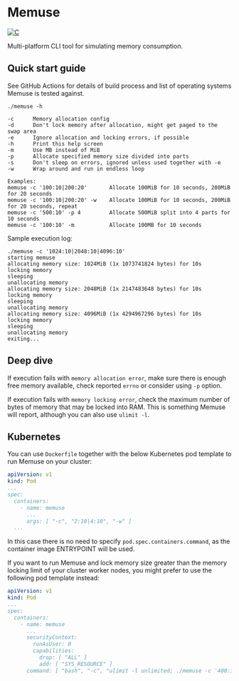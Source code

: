 # Memuse

[![C](https://github.com/ipastusi/memuse/actions/workflows/ci.yml/badge.svg?branch=master)](https://github.com/ipastusi/memuse/actions/workflows/ci.yml)

Multi-platform CLI tool for simulating memory consumption.

## Quick start guide

See GitHub Actions for details of build process and list of operating systems Memuse is tested against.

```
./memuse -h

-c      Memory allocation config
-d      Don't lock memory after allocation, might get paged to the swap area
-e      Ignore allocation and locking errors, if possible
-h      Print this help screen
-m      Use MB instead of MiB
-p      Allocate specified memory size divided into parts
-s      Don't sleep on errors, ignored unless used together with -e
-w      Wrap around and run in endless loop

Examples:
memuse -c '100:10|200:20'       Allocate 100MiB for 10 seconds, 200MiB for 20 seconds
memuse -c '100:10|200:20' -w    Allocate 100MiB for 10 seconds, 200MiB for 20 seconds, repeat
memuse -c '500:10' -p 4         Allocate 500MiB split into 4 parts for 10 seconds
memuse -c '100:10' -m           Allocate 100MB for 10 seconds
```

Sample execution log:

```
./memuse -c '1024:10|2048:10|4096:10'
starting memuse           
allocating memory size: 1024MiB (1x 1073741824 bytes) for 10s
locking memory
sleeping
unallocating memory
allocating memory size: 2048MiB (1x 2147483648 bytes) for 10s
locking memory
sleeping
unallocating memory
allocating memory size: 4096MiB (1x 4294967296 bytes) for 10s
locking memory
sleeping
unallocating memory
exiting...
```

## Deep dive

If execution fails with `memory allocation error`, make sure there is enough free memory available, check reported `errno` or consider using `-p` option.

If execution fails with `memory locking error`, check the maximum number of bytes of memory that may be locked into RAM. This is something Memuse will report,
although you can also use `ulimit -l`.

## Kubernetes

You can use `Dockerfile` together with the below Kubernetes pod template to run Memuse on your cluster:

```yaml
apiVersion: v1
kind: Pod
...
spec:
  containers:
    - name: memuse
      ...
      args: [ "-c", "2:10|4:10", "-w" ]
  ...
```

In this case there is no need to specify `pod.spec.containers.command`, as the container image ENTRYPOINT will be used.

If you want to run Memuse and lock memory size greater than the memory locking limit of your cluster worker nodes, you might prefer to use the following pod
template instead:

```yaml
apiVersion: v1
kind: Pod
...
spec:
  containers:
    - name: memuse
      ...
      securityContext:
        runAsUser: 0
        capabilities:
          drop: [ "ALL" ]
          add: [ "SYS_RESOURCE" ]
      command: [ "bash", "-c", "ulimit -l unlimited; ./memuse -c '400:10|800:10' -w" ]
```
